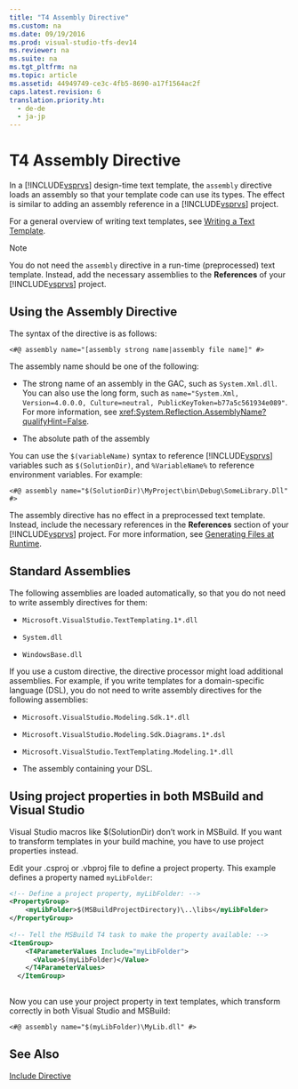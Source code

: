 ```yaml
---
title: "T4 Assembly Directive"
ms.custom: na
ms.date: 09/19/2016
ms.prod: visual-studio-tfs-dev14
ms.reviewer: na
ms.suite: na
ms.tgt_pltfrm: na
ms.topic: article
ms.assetid: 44949749-ce3c-4fb5-8690-a17f1564ac2f
caps.latest.revision: 6
translation.priority.ht: 
  - de-de
  - ja-jp
---
```

# T4 Assembly Directive
In a [!INCLUDE[vsprvs](../vs140/includes/vsprvs_md.md)] design-time text template, the `assembly` directive loads an assembly so that your template code can use its types. The effect is similar to adding an assembly reference in a [!INCLUDE[vsprvs](../vs140/includes/vsprvs_md.md)] project.  
  
 For a general overview of writing text templates, see [Writing a Text Template](../vs140/Writing-a-T4-Text-Template.md).  
  
> [!NOTE]
>  You do not need the `assembly` directive in a run-time (preprocessed) text template. Instead, add the necessary assemblies to the **References** of your [!INCLUDE[vsprvs](../vs140/includes/vsprvs_md.md)] project.  
  
## Using the Assembly Directive  
 The syntax of the directive is as follows:  
  
```  
<#@ assembly name="[assembly strong name|assembly file name]" #>  
```  
  
 The assembly name should be one of the following:  
  
-   The strong name of an assembly in the GAC, such as `System.Xml.dll`. You can also use the long form, such as `name="System.Xml, Version=4.0.0.0, Culture=neutral, PublicKeyToken=b77a5c561934e089"`. For more information, see <xref:System.Reflection.AssemblyName?qualifyHint=False>.  
  
-   The absolute path of the assembly  
  
 You can use the `$(variableName)` syntax to reference [!INCLUDE[vsprvs](../vs140/includes/vsprvs_md.md)] variables such as `$(SolutionDir)`, and `%VariableName%` to reference environment variables. For example:  
  
```  
<#@ assembly name="$(SolutionDir)\MyProject\bin\Debug\SomeLibrary.Dll" #>  
```  
  
 The assembly directive has no effect in a preprocessed text template. Instead, include the necessary references in the **References** section of your [!INCLUDE[vsprvs](../vs140/includes/vsprvs_md.md)] project. For more information, see [Generating Files at Runtime](../vs140/Run-Time-Text-Generation-with-T4-Text-Templates.md).  
  
## Standard Assemblies  
 The following assemblies are loaded automatically, so that you do not need to write assembly directives for them:  
  
-   `Microsoft.VisualStudio.TextTemplating.1*.dll`  
  
-   `System.dll`  
  
-   `WindowsBase.dll`  
  
 If you use a custom directive, the directive processor might load additional assemblies. For example, if you write templates for a domain-specific language (DSL), you do not need to write assembly directives for the following assemblies:  
  
-   `Microsoft.VisualStudio.Modeling.Sdk.1*.dll`  
  
-   `Microsoft.VisualStudio.Modeling.Sdk.Diagrams.1*.dsl`  
  
-   `Microsoft.VisualStudio.TextTemplating.Modeling.1*.dll`  
  
-   The assembly containing your DSL.  
  
##  <a name="msbuild"></a> Using project properties in both MSBuild and Visual Studio  
 Visual Studio macros like $(SolutionDir) don’t work in MSBuild. If you want to transform templates in your build machine, you have to use project properties instead.  
  
 Edit your .csproj or .vbproj file to define a project property. This example defines a property named `myLibFolder`:  
  
```xml  
<!-- Define a project property, myLibFolder: -->  
<PropertyGroup>  
    <myLibFolder>$(MSBuildProjectDirectory)\..\libs</myLibFolder>  
</PropertyGroup>  
  
<!-- Tell the MSBuild T4 task to make the property available: -->  
<ItemGroup>  
    <T4ParameterValues Include="myLibFolder">  
      <Value>$(myLibFolder)</Value>  
    </T4ParameterValues>  
  </ItemGroup>  
  
```  
  
 Now you can use your project property in text templates, which transform correctly in both Visual Studio and MSBuild:  
  
```  
<#@ assembly name="$(myLibFolder)\MyLib.dll" #>  
```  
  
## See Also  
 [Include Directive](../vs140/T4-Include-Directive.md)